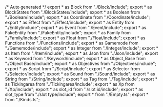 /*	Auto generated	*/
export * as Block from "./Block/include";
export * as BlockStates from "./BlockStates/include";
export * as Boolean from "./Boolean/include";
export * as Coordinate from "./Coordinate/include";
export * as Effect from "./Effect/include";
export * as Entity from "./Entity/include";
export * as Event from "./Event/include";
export * as FakeEntity from "./FakeEntity/include";
export * as Family from "./Family/include";
export * as Float from "./Float/include";
export * as Functions from "./Functions/include";
export * as Gamemode from "./Gamemode/include";
export * as Integer from "./Integer/include";
export * as Item from "./Item/include";
export * as Json from "./Json/include";
export * as Keyword from "./Keyword/include";
export * as Object_Base from "./Object Base/include";
export * as Objectives from "./Objectives/include";
export * as Script from "./Script/include";
export * as Selector from "./Selector/include";
export * as Sound from "./Sound/include";
export * as String from "./String/include";
export * as Tag from "./Tag/include";
export * as Tickingarea from "./Tickingarea/include";
export * as Xp from "./Xp/include";
export * as slot_id from "./slot id/include";
export * as slot_type from "./slot type/include";
export * from "./Empty.ts";
export * from "./Kinds.ts";